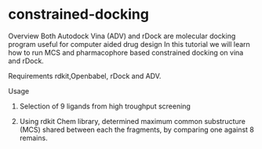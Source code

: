# constrained-docking

Overview 
Both Autodock Vina (ADV) and rDock are molecular docking program useful for computer aided drug design
In this tutorial we will learn how to run MCS and pharmacophore based constrained docking on vina and rDock.

Requirements
rdkit,Openbabel, rDock and ADV.


Usage
1) Selection of 9 ligands from high troughput screening

2) Using rdkit Chem library, determined maximum common substructure (MCS) shared between each the fragments, by comparing  one against 8 remains.
